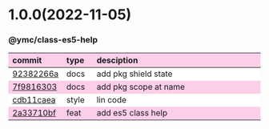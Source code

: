 
<style>
table{display:table;width:100%;}
table th:nth-of-type(1),table th:nth-of-type(2){width:12%;}
tr:nth-child(2n){background-color:#fdcee8;}
tr:nth-child(2n-1){background-color:white;}
th{background-color:#fdcee8;}
</style>


<a name="1.0.0"></a>
# 1.0.0(2022-11-05)
### @ymc/class-es5-help

<div align="center" style="margin-left: auto;margin-right: auto;background:white;">

commit|type|desciption
:----|:----|:----
[92382266a](https://github.com/ymc-github/js-idea/commit/a92382266ab15832e7cdfc7a065ecdec32ffc0d2)|docs|add pkg shield state
[7f9816303](https://github.com/ymc-github/js-idea/commit/17f9816303affed7df6cf9d56cf31f4ee2c7cbd5)|docs|add pkg scope at name
[cdb11caea](https://github.com/ymc-github/js-idea/commit/0cdb11caea038c91e9304e4723b15f79f0eef67f)|style|lin code
[2a33710bf](https://github.com/ymc-github/js-idea/commit/a2a33710bf82474a9e5db415dfe089f033f98c03)|feat|add es5 class help

</div>